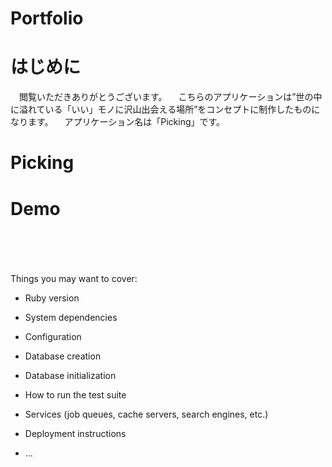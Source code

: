 # Portfolio

# はじめに

　閲覧いただきありがとうございます。
　こちらのアプリケーションは”世の中に溢れている「いい」モノに沢山出会える場所”をコンセプトに制作したものになります。
　アプリケーション名は「Picking」です。

# Picking

# Demo
　

　


Things you may want to cover:

* Ruby version

* System dependencies

* Configuration

* Database creation

* Database initialization

* How to run the test suite

* Services (job queues, cache servers, search engines, etc.)

* Deployment instructions

* ...
